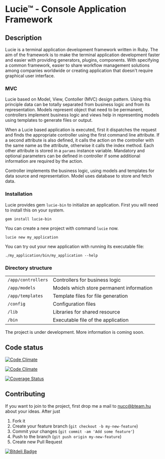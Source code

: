 # Lucie&trade; - Console Application Framework

## Description

Lucie is a terminal application development framework written in Ruby. The aim of the framework is to make the terminal application development faster and easier with providing generators, plugins, components. With specifying a common framework, easier to share workflow management solutions among companies worldwide or creating application that doesn't require graphical user interface.

### MVC

Lucie based on Model, View, Contoller (MVC) design pattern. Using this principle data can be totally separated from business logic and from its representation. Models represent object that need to be permanent, controllers implement business logic and views help in representing models using templates to generate files or output.

When a Lucie based application is executed, first it dispatches the request and finds the appropriate controller using the first command line attribute. If a second attribute is also defined, it calls the action on the controller with the same name as the attribute, otherwise it calls the index method. Each other attribute is stored in a <code>params</code> instance variable. Mandatory and optional parameters can be defined in controller if some additional information are required by the action.

Controller implements the business logic, using models and templates for data source and representation. Model uses database to store and fetch data.

### Installation

Lucie provides gem <code>lucie-bin</code> to initialize an application. First you will need to install this on your system.

    gem install lucie-bin

You can create a new project with command <code>lucie</code> now.

    lucie new my_application

You can try out your new application with running its executable file:

    ./my_application/bin/my_application --help


### Directory structure

<table>
  <tr><td><code>/app/controllers</code></td><td> Controllers for business logic </td></tr>
  <tr><td><code>/app/models</code></td><td>Models which store permanent information</td></tr>
  <tr><td><code>/app/templates</code></td><td>Template files for file generation</td></tr>
  <tr><td><code>/config</code></td><td>Configuration files</td></tr>
  <tr><td><code>/lib</code></td><td>Libraries for shared resource</td></tr>
  <tr><td><code>/bin</code></td><td>Executable file of the application</td></tr>
</table>

The project is under development. More information is coming soon.

## Code status

[![Code Climate](https://api.travis-ci.org/Nucc/lucie.png)](https://travis-ci.org/Nucc/lucie)

[![Code Climate](https://codeclimate.com/github/Nucc/lucie.png)](https://codeclimate.com/github/Nucc/lucie)

[![Coverage Status](https://coveralls.io/repos/Nucc/lucie/badge.png?branch=master)](https://coveralls.io/r/Nucc/lucie)

## Contributing

If you want to join to the project, first drop me a mail to nucc@bteam.hu about your ideas. After just

1. Fork it
2. Create your feature branch (`git checkout -b my-new-feature`)
3. Commit your changes (`git commit -am 'Add some feature'`)
4. Push to the branch (`git push origin my-new-feature`)
5. Create new Pull Request


[![Bitdeli Badge](https://d2weczhvl823v0.cloudfront.net/Nucc/lucie/trend.png)](https://bitdeli.com/free "Bitdeli Badge")

